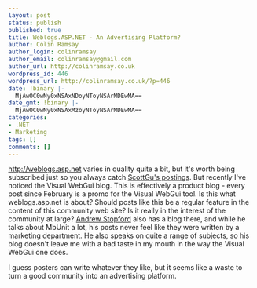 ```yaml
---
layout: post
status: publish
published: true
title: Weblogs.ASP.NET - An Advertising Platform?
author: Colin Ramsay
author_login: colinramsay
author_email: colinramsay@gmail.com
author_url: http://colinramsay.co.uk
wordpress_id: 446
wordpress_url: http://colinramsay.co.uk/?p=446
date: !binary |-
  MjAwOC0wNy0xNSAxNDoyNToyNSArMDEwMA==
date_gmt: !binary |-
  MjAwOC0wNy0xNSAxMzoyNToyNSArMDEwMA==
categories:
- .NET
- Marketing
tags: []
comments: []
---
```

<p><a href="http://weblogs.asp.net/">http://weblogs.asp.net</a> varies in quality quite a bit, but it's worth being subscribed just so you always catch <a href="http://weblogs.asp.net/scottgu/">ScottGu's postings</a>. But recently I've noticed the Visual WebGui blog. This is effectively a product blog - every post since February is a promo for the Visual WebGui tool. Is this what weblogs.asp.net is about? Should posts like this be a regular feature in the content of this community web site? Is it really in the interest of the community at large? <a href="http://weblogs.asp.net/astopford/">Andrew Stopford</a> also has a blog there, and while he talks about MbUnit a lot, his posts never feel like they were written by a marketing department. He also speaks on quite a range of subjects, so his blog doesn't leave me with a bad taste in my mouth in the way the Visual WebGui one does.</p>
<p>I guess posters can write whatever they like, but it seems like a waste to turn a good community into an advertising platform.</p>
